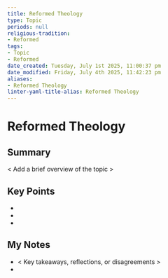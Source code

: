```yaml
---
title: Reformed Theology
type: Topic
periods: null
religious-tradition:
- Reformed
tags:
- Topic
- Reformed
date_created: Tuesday, July 1st 2025, 11:00:37 pm
date_modified: Friday, July 4th 2025, 11:42:23 pm
aliases:
- Reformed Theology
linter-yaml-title-alias: Reformed Theology
---
```


# Reformed Theology

## Summary
< Add a brief overview of the topic >

## Key Points
- 
- 
- 

## My Notes
- < Key takeaways, reflections, or disagreements >
- 
